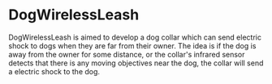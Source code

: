 # DogWirelessLeash
DogWirelessLeash is aimed to develop a dog collar which can send electric shock to dogs when they are far from their owner. The idea is if the dog is away from the owner for some distance, or the collar's infrared sensor detects that there is any moving objectives near the dog, the collar will send a electric shock to the dog. 
